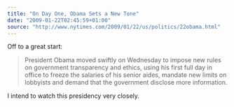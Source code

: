```yaml
---
title: "On Day One, Obama Sets a New Tone"
date: "2009-01-22T02:45:59+01:00"
source: "http://www.nytimes.com/2009/01/22/us/politics/22obama.html"
---
```


Off to a great start:

> President Obama moved swiftly on Wednesday to impose new rules on government transparency and ethics, using his first full day in office to freeze the salaries of his senior aides, mandate new limits on lobbyists and demand that the government disclose more information.

I intend to watch this presidency very closely.

